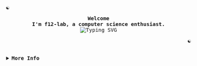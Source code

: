 <!-- F12do's GitHub Profile -->
  <!-- Profile -->
  <p align="left">
    <strong><samp>☯</samp></strong>
  </p>
  <p align="center">
    <samp>
      <b>
        Welcome
        <br />
        I'm f12-lab, a computer science enthusiast.
      </b>
      <br />
      <!--Credits: https://github.com/DenverCoder1/readme-typing-svg-->
      <img src="https://readme-typing-svg.demolab.com?font=Iosevka&size=16&pause=1000&color=00ff00&center=true&vCenter=true&width=435&lines=Follow+the+white+rabbit+..." alt="Typing SVG" />
    </samp>
  </p>
  <p align="right">
    <strong><samp>☯</samp></strong>
  </p>
  <br />
  <details>
    <summary>
      <samp><b>More Info</b></samp>
    </summary>  
    <!-- Matrix GIF as Header -->
    <div align="center">
        <img src="https://media.giphy.com/media/v1.Y2lkPTc5MGI3NjExa2g1eXZvMDg0bnVubTVnYWl3aGp0Y2FlNW8zMzl6eDZ1d2pxbzZ2cSZlcD12MV9pbnRlcm5hbF9naWZfYnlfaWQmY3Q9Zw/2u8vej0S5Mx7W/giphy.gif" alt="Matrix GIF" width="50%" />
    </div>
    <!-- Info -->
    <h2 style=color: #00b300;>
      📟 Connect
    </h2>
    <p align="center">
      <samp>
        <!--Credits: https://shields.io/-->
        <a href="https://github.com/f12-lab?tab=repositories"><img src="https://img.shields.io/badge/repositories-2a8?style=flat-square&logo=github&logoColor=00b300&color=00b300&labelColor=black" alt="Repositories"/></a>
        <a href="mailto:malutrab63@gmail.com"><img src="https://img.shields.io/badge/email-reveal-00b300?style=flat-square&logo=gmail&logoColor=00b300&labelColor=black" alt="E-Mail"/></a>
      </samp>
    </p>
    <!--My languages-->
    <!--Credits: https://github.com/tandpfun/skill-icons | https://skillicons.dev/--> 
    <h2 style=color: #00b300;>
      🐇 Tech Stack
    </h2>
    <div>  
      <img src="https://skillicons.dev/icons?i=html,css,php,py,bash,git" />
      <details>
        <summary>
          <samp><b>🌐 My favorite OS</b></samp>
        </summary>  
          <img src="https://skillicons.dev/icons?i=kali,arch,debian" />
      </details>
    </div>
    <!-- Github Trophy -->
    <h2 style="color: #00b300;">
      🐇 GitHub Stadistict
    </h2>
    <!-- Github Stats -->
    <div align="center">
            <!--Credits: https://github.com/anuraghazra/github-readme-stats-->
              <img
                height="130px"
                align="center"
                alt="GitHub Stats"
                src="https://github-readme-stats.vercel.app/api?username=f12-lab&show_icons=true&include_all_commits=true&line_height=21&hide_border=true&title_color=00b300&text_color=4CAF50&icon_color=00b300&bg_color=000000"
              />
            <!--Credits: https://github.com/anuraghazra/github-readme-stats-->
              <img
                height="130px"
                align="center"
                alt="Top Language"
                src="https://github-readme-stats.vercel.app/api/top-langs/?username=f12-lab&layout=compact&line_height=21&hide_border=true&title_color=00b300&text_color=4CAF50&icon_color=00b300&bg_color=000000"
              />
    </div>
    <details>
        <summary>
          <samp><b>:trophy: Trophies</b></samp>
        </summary>  
          <div align="center">
            <!--Credits: https://github.com/ryo-ma/github-profile-trophy-->
              <img
                align="center"
                alt="GitHub Trophy"
                src="https://github-trophies.vercel.app/?username=f12-lab&rank=SECRET,SSS,SS,S,AAA,AA,A,B,C&row=2&column=6&margin-w=15&margin-h=15&no-frame=true&theme=matrix&"
              />
          </div>
      </details>
    <h2></h2>
    <br />
      <!-- GitHub Streak Stats -->
      <div align="center">
        <!--Credits: https://dev.to/ryanlanciaux/quick-github-profile-visit-counter-14en-->
        <img src="https://profile-counter.glitch.me/f12-lab/count.svg" />
      </div>
      <div align="center">
        <!--Credits: https://github.com/BrunnerLivio/brunnerlivio-->
        <img src="https://raw.githubusercontent.com/BrunnerLivio/brunnerlivio/master/images/notepad.gif" alt="Site created with Notepad" height="30" />
        <span>&nbsp;&nbsp;&nbsp;&nbsp;</span>  
        <img src="https://raw.githubusercontent.com/BrunnerLivio/brunnerlivio/master/images/ie_logo.gif" alt="Microsoft Internet Explorer" />
        <span>&nbsp;&nbsp;&nbsp;&nbsp;</span>  
        <img src="https://raw.githubusercontent.com/BrunnerLivio/brunnerlivio/master/images/noframes.gif" alt="Microsoft Internet Explorer" />
      </div>
    </div>
  </details>
